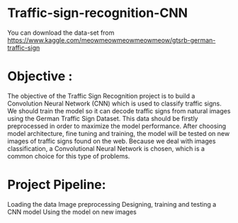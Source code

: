 # Traffic-sign-recognition-CNN

You can download the data-set from 
https://www.kaggle.com/meowmeowmeowmeowmeow/gtsrb-german-traffic-sign

# Objective :
The objective of the Traffic Sign Recognition project is to build a Convolution Neural Network (CNN) which is used to classify traffic signs. We should train the model so it can decode traffic signs from natural images using the German Traffic Sign Dataset. This data should be firstly preprocessed in order to maximize the model performance. After choosing model architecture, fine tuning and training, the model will be tested on new images of traffic signs found on the web. Because we deal with images classification, a Convolutional Neural Network is chosen, which is a common choice for this type of problems.

# Project Pipeline:

Loading the data
Image preprocessing
Designing, training and testing a CNN model
Using the model on new images

